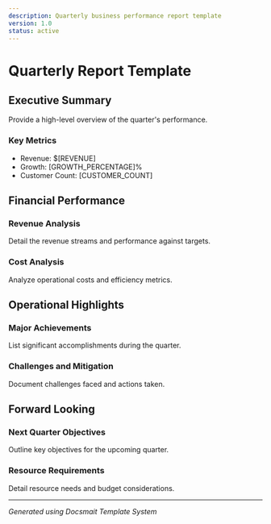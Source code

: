 ```yaml
---
description: Quarterly business performance report template
version: 1.0
status: active
---
```


# Quarterly Report Template

## Executive Summary
Provide a high-level overview of the quarter's performance.

### Key Metrics
- Revenue: $[REVENUE]
- Growth: [GROWTH_PERCENTAGE]%
- Customer Count: [CUSTOMER_COUNT]

## Financial Performance

### Revenue Analysis
Detail the revenue streams and performance against targets.

### Cost Analysis
Analyze operational costs and efficiency metrics.

## Operational Highlights

### Major Achievements
List significant accomplishments during the quarter.

### Challenges and Mitigation
Document challenges faced and actions taken.

## Forward Looking

### Next Quarter Objectives
Outline key objectives for the upcoming quarter.

### Resource Requirements
Detail resource needs and budget considerations.

---
*Generated using Docsmait Template System*